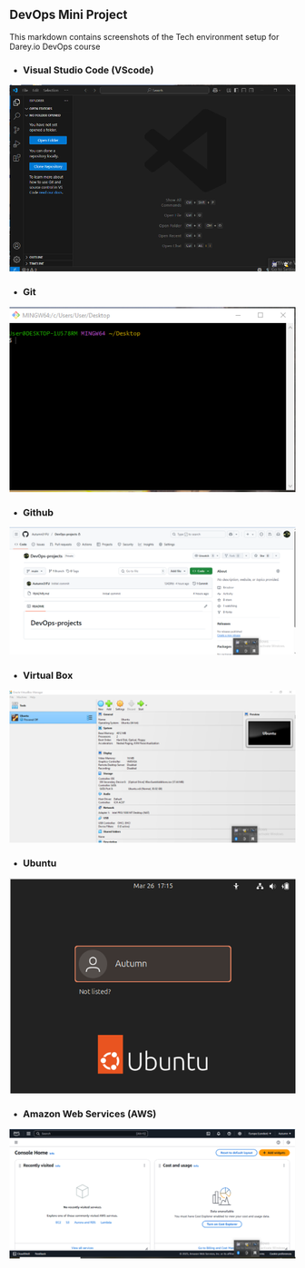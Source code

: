 ## DevOps Mini Project
This markdown contains screenshots of the Tech environment setup for Darey.io DevOps course


- ### Visual Studio Code (VScode)

![Vscode](Img/01_Vscode.png)



- ### Git
 ![Gitbash](Img/02_Gitbash.png)




- ### Github
 ![Github](Img/03_Github.png)




- ### Virtual Box
 ![Virtual-Box](Img/04_Virtual-Box.png)




- ### Ubuntu
 ![Ubuntu](Img/05_Ubuntu.png)




- ### Amazon Web Services (AWS)
 ![AWS](Img/06_AWS.png)

